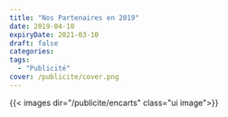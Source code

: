 ```yaml
---
title: "Nos Partenaires en 2019"
date: 2019-04-10
expiryDate: 2021-03-10
draft: false
categories:
tags:
  - "Publicité"
cover: /publicite/cover.png
---
```


<!--more-->
{{< images dir="/publicite/encarts" class="ui image">}}
